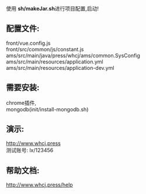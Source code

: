 使用  **sh/makeJar.sh**进行项目配置,启动!
## 配置文件:
front/vue.config.js  
front/src/common/js/constant.js  
ams/src/main/java/press/whcj/ams/common.SysConfig  
ams/src/main/resources/application.yml  
ams/src/main/resources/application-dev.yml  
## 需要安装: 
chrome插件,  
mongodb(init/install-mongodb.sh)
## 演示:
http://www.whcj.press  
测试账号: lx/123456
## 帮助文档:  
http://www.whcj.press/help  

